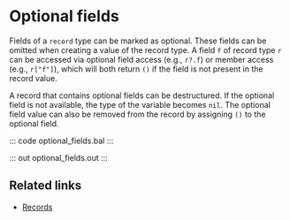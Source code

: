 # Optional fields

Fields of a `record` type can be marked as optional. These fields can be omitted when creating a value of the record type. A field `f` of record type `r` can be accessed via optional field access (e.g., `r?.f`) or member access (e.g., `r["f"]`), which will both return `()` if the field is not present in the record value.

A record that contains optional fields can be destructured. If the optional field is not available, the type of the variable becomes `nil`. The optional field value can also be removed from the record by assigning `()` to the optional field.

::: code optional_fields.bal :::

::: out optional_fields.out :::

## Related links
- [Records](/learn/by-example/records/)